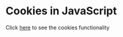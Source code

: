 <h1>Cookies in JavaScript</h1>

Click <a href="https://uday-2997.github.io/workingWithCookies/" target=_blank>here</a> to see the cookies functionality

